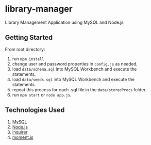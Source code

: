 # library-manager
Library Management Application using MySQL and Node.js

## Getting Started

From root directory:
1.  run `npm install`
2.  change user and password properties in `config.js` as needed.
3.  load `data/schema.sql` into MySQL Workbench and execute the statements.
4.  load `data/seeds.sql` into MySQL Workbench and execute the statements.
5. repeat this process for each .sql file in the `data/storedProcs` folder.
6.  run `npm start` or `node app.js`.

## Technologies Used
1.  [MySQL](https://www.mysql.com/)
2.  [Node.js](https://nodejs.org/en/)
3.  [inquirer](https://www.npmjs.com/package/inquirer)
4.  [moment.js](https://momentjs.com/)
